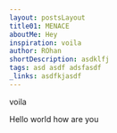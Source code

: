 ```yaml
---
layout: postsLayout
title01: MENACE
aboutMe: Hey
inspiration: voila
author: ROhan
shortDescription: asdklfj
tags: asd asdf adsfasdf
_links: asdfkjasdf
---
```


voila

Hello world how are you

